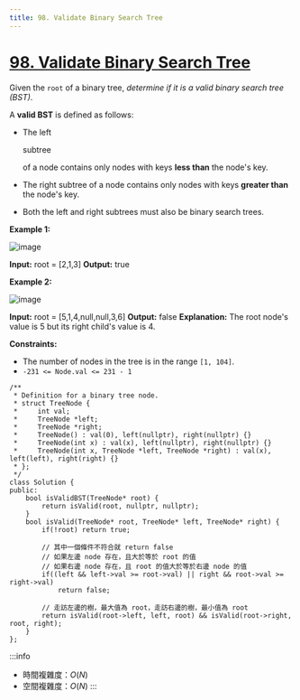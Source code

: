 ```yaml
---
title: 98. Validate Binary Search Tree
---
```


# [98\. Validate Binary Search Tree](https://leetcode.com/problems/validate-binary-search-tree/)

Given the `root` of a binary tree, _determine if it is a valid binary search tree (BST)_.

A **valid BST** is defined as follows:

-   The left

    subtree

     of a node contains only nodes with keys **less than** the node's key.
-   The right subtree of a node contains only nodes with keys **greater than** the node's key.
-   Both the left and right subtrees must also be binary search trees.

**Example 1:**

![image](https://assets.leetcode.com/uploads/2020/12/01/tree1.jpg)

**Input:** root = \[2,1,3\]
**Output:** true

**Example 2:**

![image](https://assets.leetcode.com/uploads/2020/12/01/tree2.jpg)

**Input:** root = \[5,1,4,null,null,3,6\]
**Output:** false
**Explanation:** The root node's value is 5 but its right child's value is 4.

**Constraints:**

-   The number of nodes in the tree is in the range `[1, 104]`.
-   `-231 <= Node.val <= 231 - 1`

```cpp=
/**
 * Definition for a binary tree node.
 * struct TreeNode {
 *     int val;
 *     TreeNode *left;
 *     TreeNode *right;
 *     TreeNode() : val(0), left(nullptr), right(nullptr) {}
 *     TreeNode(int x) : val(x), left(nullptr), right(nullptr) {}
 *     TreeNode(int x, TreeNode *left, TreeNode *right) : val(x), left(left), right(right) {}
 * };
 */
class Solution {
public:
    bool isValidBST(TreeNode* root) {
        return isValid(root, nullptr, nullptr);
    }
    bool isValid(TreeNode* root, TreeNode* left, TreeNode* right) {
        if(!root) return true;

        // 其中一個條件不符合就 return false
        // 如果左邊 node 存在，且大於等於 root 的值
        // 如果右邊 node 存在，且 root 的值大於等於右邊 node 的值
        if((left && left->val >= root->val) || right && root->val >= right->val)
            return false;

        // 走訪左邊的樹，最大值為 root，走訪右邊的樹，最小值為 root
        return isValid(root->left, left, root) && isValid(root->right, root, right);
    }
};
```

:::info
- 時間複雜度：$O(N)$
- 空間複雜度：$O(N)$
:::
